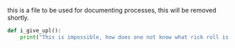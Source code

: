 
this is a file to be used for documenting processes, this will be removed shortly.

```python
def i_give_upl():
    print("This is impossible, how does one not know what rick roll is!?!!!!!!!!!!!!!!!!!!!!")
```
